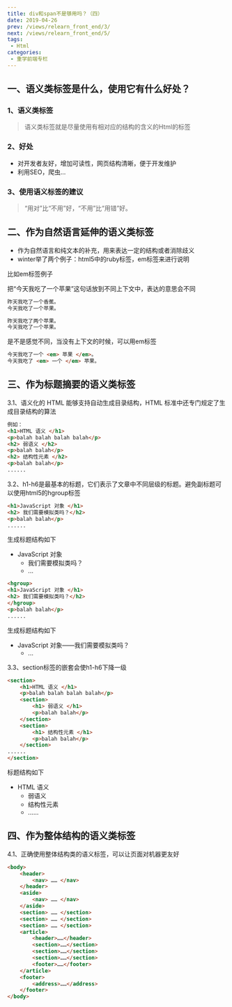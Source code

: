```yaml
---
title: div和span不是够用吗？（四）
date: 2019-04-26
prev: /views/relearn_front_end/3/
next: /views/relearn_front_end/5/
tags:
 - Html
categories:
 - 重学前端专栏
---
```


## 一、语义类标签是什么，使用它有什么好处？

### 1、语义类标签

> 语义类标签就是尽量使用有相对应的结构的含义的Html的标签

### 2、好处

- 对开发者友好，增加可读性，网页结构清晰，便于开发维护
- 利用SEO，爬虫...

### 3、使用语义标签的建议

> “用对”比“不用”好，“不用”比“用错”好。

## 二、作为自然语言延伸的语义类标签

- 作为自然语言和纯文本的补充，用来表达一定的结构或者消除歧义
- winter举了两个例子：html5中的ruby标签，em标签来进行说明
  
比如em标签例子

把“今天我吃了一个苹果”这句话放到不同上下文中，表达的意思会不同

```html
昨天我吃了一个香蕉。
今天我吃了一个苹果。
```

```html
昨天我吃了两个苹果。
今天我吃了一个苹果。
```

是不是感觉不同，当没有上下文的时候，可以用em标签

```html
今天我吃了一个 <em> 苹果 </em>。
今天我吃了 <em> 一个 </em> 苹果。
```

## 三、作为标题摘要的语义类标签

3.1、语义化的 HTML 能够支持自动生成目录结构，HTML 标准中还专门规定了生成目录结构的算法

```html
例如：
<h1>HTML 语义 </h1>
<p>balah balah balah balah</p>
<h2> 弱语义 </h2>
<p>balah balah</p>
<h2> 结构性元素 </h2>
<p>balah balah</p>
......
```

3.2、h1-h6是最基本的标题，它们表示了文章中不同层级的标题。避免副标题可以使用html5的hgroup标签

```html
<h1>JavaScript 对象 </h1>
<h2> 我们需要模拟类吗？</h2>
<p>balah balah</p>
......
```

生成标题结构如下

- JavaScript 对象
	- 我们需要模拟类吗？
	- ...

```html
<hgroup>
<h1>JavaScript 对象 </h1>
<h2> 我们需要模拟类吗？</h2>
</hgroup>
<p>balah balah</p>
......

```

生成标题结构如下

- JavaScript 对象——我们需要模拟类吗？
	- ...

3.3、section标签的嵌套会使h1-h6下降一级

```html
<section>
    <h1>HTML 语义 </h1>
    <p>balah balah balah balah</p>
    <section>
        <h1> 弱语义 </h1>
        <p>balah balah</p>
    </section>
    <section>
        <h1> 结构性元素 </h1>
        <p>balah balah</p>
    </section>
......
</section>
```

标题结构如下

- HTML 语义
	- 弱语义
	- 结构性元素
	- ......

## 四、作为整体结构的语义类标签

4.1、正确使用整体结构类的语义标签，可以让页面对机器更友好

```html
<body>
    <header>
        <nav> …… </nav>
    </header>
    <aside>
        <nav> …… </nav>
    </aside>
    <section> …… </section>
    <section> …… </section>
    <section> …… </section>
    <article>
        <header>……</header>
        <section>……</section>
        <section>……</section>
        <section>……</section>
        <footer>……</footer>
    </article>
    <footer>
        <address>……</address>
    </footer>
</body>
```
